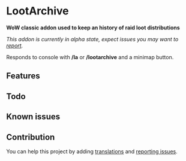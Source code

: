 # LootArchive

**WoW classic addon used to keep an history of raid loot distributions**

_This addon is currently in alpha state, expect issues you may want to [report](https://github.com/ZergRael/LootArchive/issues)._

Responds to console with **/la** or **/lootarchive** and a minimap button.

## Features

## Todo

## Known issues

## Contribution

You can help this project by adding [translations](https://www.curseforge.com/wow/addons/lootarchive/localization) and [reporting issues](https://github.com/ZergRael/LootArchive/issues).
